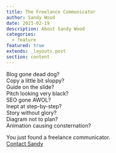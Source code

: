 ```yaml
---
title: The Freelance Communicator
author: Sandy Wood
date: 2021-02-19
description: About Sandy Wood
categories:
  - feature
featured: true
extends: _layouts.post
section: content
---
```

Blog gone dead dog? </br> 
Copy a little bit sloppy?   
Guide on the slide?  
Pitch looking very black?  
SEO gone AWOL?  
Inept at step-by-step?  
Story without glory?  
Diagram not to plan?  
Animation causing consternation?  

You just found a freelance communicator.   
[Contact Sandy](mailto:sandywood101010@gmail.com)
